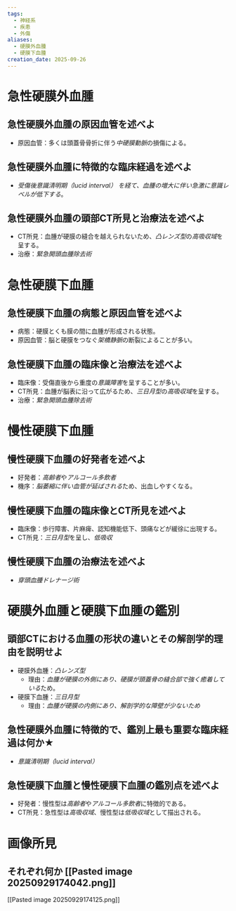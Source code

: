 ```yaml
---
tags:
  - 神経系
  - 疾患
  - 外傷
aliases:
  - 硬膜外血腫
  - 硬膜下血腫
creation_date: 2025-09-26
---
```

# 急性硬膜外血腫

## 急性硬膜外血腫の原因血管を述べよ
- 原因血管：多くは頭蓋骨骨折に伴う*中硬膜動脈*の損傷による。

## 急性硬膜外血腫に特徴的な臨床経過を述べよ
- *受傷後意識清明期（lucid interval） を経て、血腫の増大に伴い急激に意識レベルが低下する*。

## 急性硬膜外血腫の頭部CT所見と治療法を述べよ
- CT所見：血腫が硬膜の縫合を越えられないため、*凸レンズ型*の*高吸収域*を呈する。
- 治療：*緊急開頭血腫除去術*

# 急性硬膜下血腫

## 急性硬膜下血腫の病態と原因血管を述べよ
- 病態：硬膜とくも膜の間に血腫が形成される状態。
- 原因血管：脳と硬膜をつなぐ*架橋静脈*の断裂によることが多い。

## 急性硬膜下血腫の臨床像と治療法を述べよ
- 臨床像：受傷直後から重度の*意識障害*を呈することが多い。
- CT所見：血腫が脳表に沿って広がるため、*三日月型*の*高吸収域*を呈する。
- 治療：*緊急開頭血腫除去術*

# 慢性硬膜下血腫

## 慢性硬膜下血腫の好発者を述べよ
- 好発者：*高齢者*や*アルコール多飲者*
- 機序：*脳萎縮に伴い血管が延ばされる*ため、出血しやすくなる。

## 慢性硬膜下血腫の臨床像とCT所見を述べよ
- 臨床像：歩行障害、片麻痺、認知機能低下、頭痛などが緩徐に出現する。
- CT所見：*三日月型*を呈し、*低吸収*

## 慢性硬膜下血腫の治療法を述べよ
- *穿頭血腫ドレナージ術*

# 硬膜外血腫と硬膜下血腫の鑑別

## 頭部CTにおける血腫の形状の違いとその解剖学的理由を説明せよ
- 硬膜外血腫：*凸レンズ型*
	- 理由：*血腫が硬膜の外側にあり、硬膜が頭蓋骨の縫合部で強く癒着している*ため。
- 硬膜下血腫：*三日月型*
	- 理由：*血腫が硬膜の内側にあり、解剖学的な障壁が少ないため*

## 急性硬膜外血腫に特徴的で、鑑別上最も重要な臨床経過は何か★
- *意識清明期（lucid interval）*

## 急性硬膜下血腫と慢性硬膜下血腫の鑑別点を述べよ
- 好発者：慢性型は*高齢者*や*アルコール多飲者*に特徴的である。
- CT所見：急性型は*高吸収域*、慢性型は*低吸収域*として描出される。

# 画像所見
## それぞれ何か [[Pasted image 20250929174042.png]]
[[Pasted image 20250929174125.png]]